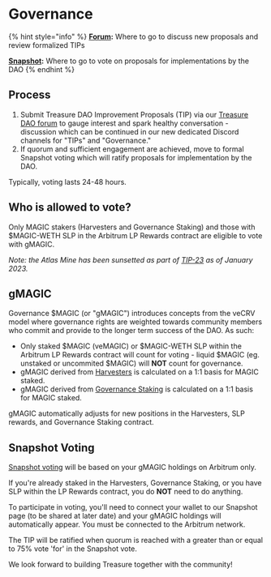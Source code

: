 # Governance

{% hint style="info" %}
[**Forum**](https://gov.treasure.lol)**:** Where to go to discuss new proposals and review formalized TIPs

[**Snapshot**](https://vote.treasure.lol)**:** Where to go to vote on proposals for implementations by the DAO
{% endhint %}

## **Process**

1. Submit Treasure DAO Improvement Proposals (TIP) via our [Treasure DAO forum](https://gov.treasure.lol) to gauge interest and spark healthy conversation - discussion which can be continued in our new dedicated Discord channels for "TIPs" and "Governance."
2. If quorum and sufficient engagement are achieved, move to formal Snapshot voting which will ratify proposals for implementation by the DAO.

Typically, voting lasts 24-48 hours.

## Who is allowed to vote?

Only MAGIC stakers (Harvesters and Governance Staking) and those with $MAGIC-WETH SLP in the Arbitrum LP Rewards contract are eligible to vote with gMAGIC.

_Note: the Atlas Mine has been sunsetted as part of_ [_TIP-23_](https://gov.treasure.lol/discussion/8902-tip23-atlas-mine-cataclysm-sunset) _as of January 2023._

## **gMAGIC**

Governance $MAGIC (or "gMAGIC") introduces concepts from the veCRV model where governance rights are weighted towards community members who commit and provide to the longer term success of the DAO. As such:

* Only staked $MAGIC (veMAGIC) or $MAGIC-WETH SLP within the Arbitrum LP Rewards contract will count for voting - liquid $MAGIC (eg. unstaked or uncommited $MAGIC) will **NOT** count for governance.
* gMAGIC derived from [Harvesters](https://bridgeworld.treasure.lol/harvesters/) is calculated on a 1:1 basis for MAGIC staked.
* gMAGIC derived from [Governance Staking](https://governance-staking.treasure.lol/) is calculated on a 1:1 basis for MAGIC staked.

gMAGIC automatically adjusts for new positions in the Harvesters, SLP rewards, and Governance Staking contract.

## **Snapshot Voting**

[Snapshot voting](https://vote.treasure.lol) will be based on your gMAGIC holdings on Arbitrum only.

If you're already staked in the Harvesters, Governance Staking, or you have SLP within the LP Rewards contract, you do **NOT** need to do anything.

To participate in voting, you'll need to connect your wallet to our Snapshot page (to be shared at later date) and your gMAGIC holdings will automatically appear. You must be connected to the Arbitrum network.

The TIP will be ratified when quorum is reached with a greater than or equal to 75% vote 'for' in the Snapshot vote.

We look forward to building Treasure together with the community!
